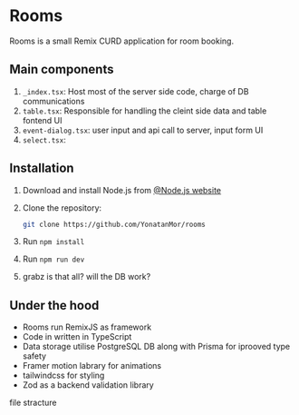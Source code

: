 # Rooms

Rooms is a small Remix CURD application for room booking.

## Main components

1. `_index.tsx`: Host most of the server side code, charge of DB communications
2. `table.tsx`: Responsible for handling the cleint side data and table fontend UI
3. `event-dialog.tsx`: user input and api call to server, input form UI
4. `select.tsx`:

## Installation

1. Download and install Node.js from [@Node.js website](https://nodejs.org/e)

2. Clone the repository:
   ```bash
   git clone https://github.com/YonatanMor/rooms
   ```
3. Run `npm install`
4. Run `npm run dev`
5. grabz is that all? will the DB work?

## Under the hood

- Rooms run RemixJS as framework
- Code in written in TypeScript
- Data storage utilise PostgreSQL DB along with Prisma for iprooved type safety
- Framer motion labrary for animations
- tailwindcss for styling
- Zod as a backend validation library

file stracture 
